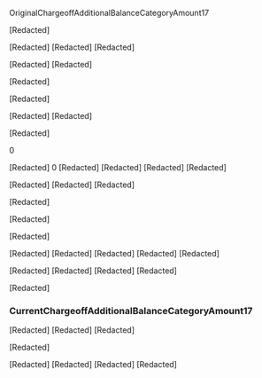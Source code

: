 <!-- PageNumber="/12915" -->

OriginalChargeoffAdditionalBalanceCategoryAmount17

[Redacted]

[Redacted]
[Redacted]
[Redacted]

[Redacted]
[Redacted]

[Redacted]

[Redacted]

[Redacted]
[Redacted]

[Redacted]

0

[Redacted]
0
[Redacted]
[Redacted]
[Redacted]
[Redacted]

[Redacted]
[Redacted]
[Redacted]

[Redacted]

[Redacted]

[Redacted]

[Redacted]
[Redacted]
[Redacted]
[Redacted]
[Redacted]

[Redacted]
[Redacted]
[Redacted]
[Redacted]

[Redacted]


### CurrentChargeoffAdditionalBalanceCategoryAmount17

[Redacted]
[Redacted]
[Redacted]

[Redacted]

[Redacted]
[Redacted]
[Redacted]
[Redacted]

<!-- PageBreak -->

